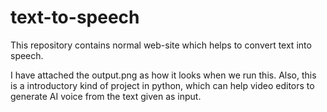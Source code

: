 # text-to-speech
This repository contains normal web-site which helps to convert text into speech.

I have attached the output.png as how it looks when we run this.
Also, this is a introductory kind of project in python, which can help video editors to generate AI voice from the text given as input.
